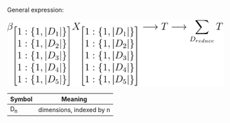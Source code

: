 General expression:

![Tensor](tensormath.svg)


Symbol | Meaning
---- | ------------------------
D<sub>n</sub>  | dimensions, indexed by n 

